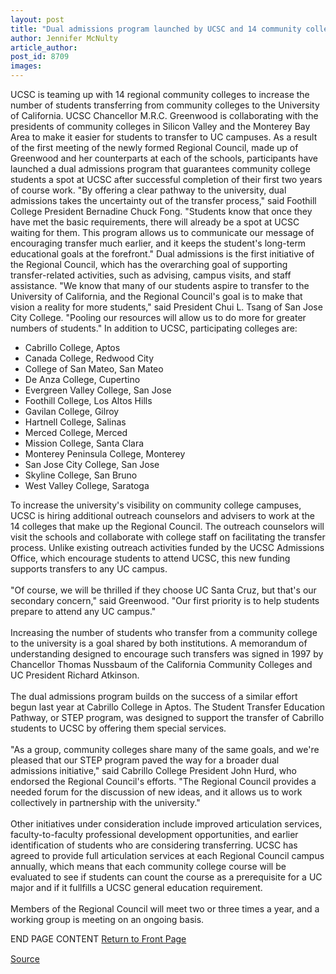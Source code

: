 ```yaml
---
layout: post
title: "Dual admissions program launched by UCSC and 14 community colleges"
author: Jennifer McNulty
article_author: 
post_id: 8709
images:
---
```


<p>
  UCSC is teaming up with 14 regional community colleges to increase the number of students transferring from community colleges to the University of California. UCSC Chancellor M.R.C. Greenwood is collaborating with the presidents of community colleges in Silicon Valley and the Monterey Bay Area to make it easier for students to transfer to UC campuses. As a result of the first meeting of the newly formed Regional Council, made up of Greenwood and her counterparts at each of the schools, participants have launched a dual admissions program that guarantees community college students a spot at UCSC after successful completion of their first two years of course work. "By offering a clear pathway to the university, dual admissions takes the uncertainty out of the transfer process," said Foothill College President Bernadine Chuck Fong. "Students know that once they have met the basic requirements, there will already be a spot at UCSC waiting for them. This program allows us to communicate our message of encouraging transfer much earlier, and it keeps the student's long-term educational goals at the forefront." Dual admissions is the first initiative of the Regional Council, which has the overarching goal of supporting transfer-related activities, such as advising, campus visits, and staff assistance. "We know that many of our students aspire to transfer to the University of California, and the Regional Council's goal is to make that vision a reality for more students," said President Chui L. Tsang of San Jose City College. "Pooling our resources will allow us to do more for greater numbers of students." In addition to UCSC, participating colleges are:
</p>
<ul>
  <li>Cabrillo College, Aptos
  </li>
  <li>Canada College, Redwood City
  </li>
  <li>College of San Mateo, San Mateo
  </li>
  <li>De Anza College, Cupertino
  </li>
  <li>Evergreen Valley College, San Jose
  </li>
  <li>Foothill College, Los Altos Hills
  </li>
  <li>Gavilan College, Gilroy
  </li>
  <li>Hartnell College, Salinas
  </li>
  <li>Merced College, Merced
  </li>
  <li>Mission College, Santa Clara
  </li>
  <li>Monterey Peninsula College, Monterey
  </li>
  <li>San Jose City College, San Jose
  </li>
  <li>Skyline College, San Bruno
  </li>
  <li>West Valley College, Saratoga
  </li>
</ul>
<p>
  To increase the university's visibility on community college campuses, UCSC is hiring additional outreach counselors and advisers to work at the 14 colleges that make up the Regional Council. The outreach counselors will visit the schools and collaborate with college staff on facilitating the transfer process. Unlike existing outreach activities funded by the UCSC Admissions Office, which encourage students to attend UCSC, this new funding supports transfers to any UC campus.<br>
  <br>
  "Of course, we will be thrilled if they choose UC Santa Cruz, but that's our secondary concern," said Greenwood. "Our first priority is to help students prepare to attend any UC campus."<br>
  <br>
  Increasing the number of students who transfer from a community college to the university is a goal shared by both institutions. A memorandum of understanding designed to encourage such transfers was signed in 1997 by Chancellor Thomas Nussbaum of the California Community Colleges and UC President Richard Atkinson.<br>
  <br>
  The dual admissions program builds on the success of a similar effort begun last year at Cabrillo College in Aptos. The Student Transfer Education Pathway, or STEP program, was designed to support the transfer of Cabrillo students to UCSC by offering them special services.<br>
  <br>
  "As a group, community colleges share many of the same goals, and we're pleased that our STEP program paved the way for a broader dual admissions initiative," said Cabrillo College President John Hurd, who endorsed the Regional Council's efforts. "The Regional Council provides a needed forum for the discussion of new ideas, and it allows us to work collectively in partnership with the university."<br>
  <br>
  Other initiatives under consideration include improved articulation services, faculty-to-faculty professional development opportunities, and earlier identification of students who are considering transferring. UCSC has agreed to provide full articulation services at each Regional Council campus annually, which means that each community college course will be evaluated to see if students can count the course as a prerequisite for a UC major and if it fullfills a UCSC general education requirement.<br>
  <br>
  Members of the Regional Council will meet two or three times a year, and a working group is meeting on an ongoing basis.
</p>
<p>
  END PAGE CONTENT <a href="../../index.html">Return to Front Page</a> <img align="bottom" alt=" " border="0" height="1" src="../../images/trans.gif" width="385">
</p>
<p><a href="http://www1.ucsc.edu/currents/99-00/04-03/college.html" title="Permalink to college">Source</a></p>

